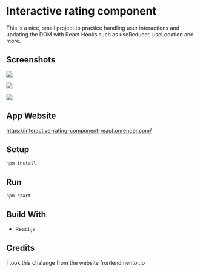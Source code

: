 # Interactive rating component

This is a nice, small project to practice handling user interactions and updating the DOM with React Hooks such as useReducer, useLocation and more.

## Screenshots

![](https://res.cloudinary.com/dz209s6jk/image/upload/f_auto,q_auto:good,w_900/Challenges/mow7ca07z3qa0ffbwc2p.jpg)

![](https://res.cloudinary.com/dz209s6jk/image/upload/f_auto,q_auto:good,w_900/Challenges/nrdvf0264kflzhl8jcac.jpg)

![](https://res.cloudinary.com/dz209s6jk/image/upload/f_auto,q_auto:good,w_900/Challenges/yt1xu50zkf8czlur8gvd.jpg)

## App Website

https://interactive-rating-component-react.onrender.com/

## Setup

```
npm install
```

## Run

```
npm start
```


## Build With

- React.js

## Credits

I took this chalange from the website frontendmentor.io


